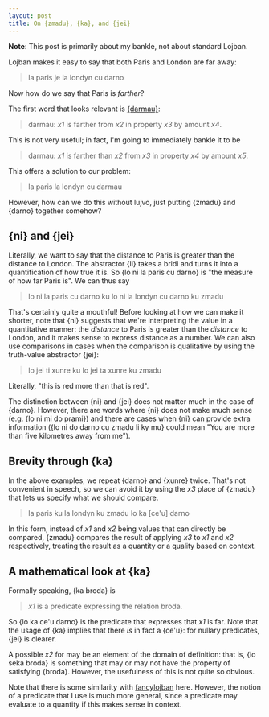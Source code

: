 ```yaml
---
layout: post
title: On {zmadu}, {ka}, and {jei}
---
```


**Note**: This post is primarily about my bankle, not about
standard Lojban.

Lojban makes it easy to say that both Paris and London are
far away:

> la paris je la londyn cu darno

Now how do we say that Paris is _farther_?

The first word that looks relevant is [{darmau}][0]:

> darmau: _x1_ is farther from _x2_ in property _x3_ by
> amount _x4_.

This is not very useful; in fact, I'm going to immediately
bankle it to be

> darmau: _x1_ is farther than _x2_ from _x3_ in property
> _x4_ by amount _x5_.

This offers a solution to our problem:

> la paris la londyn cu darmau

However, how can we do this without lujvo, just putting
{zmadu} and {darno} together somehow?

## {ni} and {jei}

Literally, we want to say that the distance to Paris is
greater than the distance to London.  The abstractor {li}
takes a bridi and turns it into a quantification of how true
it is.  So {lo ni la paris cu darno} is "the measure of how
far Paris is".  We can thus say

> lo ni la paris cu darno ku
> lo ni la londyn cu darno ku
> zmadu

That's certainly quite a mouthful!  Before looking at how we
can make it shorter, note that {ni} suggests that we're
interpreting the value in a quantitative manner: the
_distance_ to Paris is greater than the _distance_ to
London, and it makes sense to express distance as a number.
We can also use comparisons in cases when the comparison is
qualitative by using the truth-value abstractor {jei}:

> lo jei ti xunre ku
> lo jei ta xunre ku
> zmadu

Literally, "this is red more than that is red".

The distinction between {ni} and {jei} does not matter much
in the case of {darno}.  However, there are words where {ni}
does not make much sense (e.g. {lo ni mi do prami}) and
there are cases when {ni} can provide extra information ({lo
ni do darno cu zmadu li ky mu} could mean "You are more than
five kilometres away from me").

## Brevity through {ka}

In the above examples, we repeat {darno} and {xunre} twice.
That's not convenient in speech, so we can avoid it by using
the _x3_ place of {zmadu} that lets us specify what we
should compare.

> la paris ku la londyn ku zmadu lo ka [ce'u] darno

In this form, instead of _x1_ and _x2_ being values that can
directly be compared, {zmadu} compares the result of
applying _x3_ to _x1_ and _x2_ respectively, treating the
result as a quantity or a quality based on context.

## A mathematical look at {ka}

Formally speaking, {ka broda} is

> _x1_ is a predicate expressing the relation broda.

So {lo ka ce'u darno} is the predicate that expresses that
_x1_ is far.  Note that the usage of {ka} implies that there
_is_ in fact a {ce'u}: for nullary predicates, {jei} is
clearer.

A possible _x2_ for may be an element of the domain of
definition: that is, {lo seka broda} is something that may
or may not have the property of satisfying {broda}.
However, the usefulness of this is not quite so obvious.

Note that there is some similarity with [fancylojban][1]
here.  However, the notion of a predicate that I use is much
more general, since a predicate may evaluate to a quantity
if this makes sense in context.

[0]: https://la-lojban.github.io/sutysisku/en/#seskari=cnano&sisku=darmau
[1]: https://mw.lojban.org/papri/fancylojban

